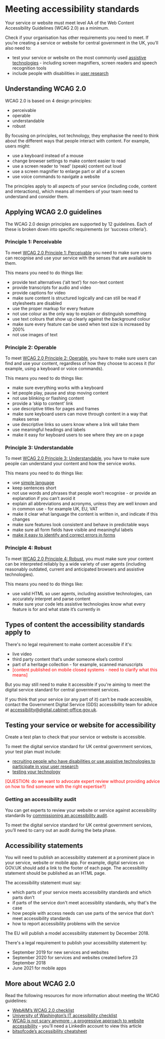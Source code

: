 # Meeting accessibility standards

Your service or website must meet level AA of the Web Content Accessibility Guidelines (WCAG 2.0) as a minimum.

Check if your organisation has other requirements you need to meet. If you’re creating a service or website for central government in the UK, you’ll also need to:

* test your service or website on the most commonly used [assistive technologies](https://www.gov.uk/service-manual/technology/designing-for-different-browsers-and-devices#testing-with-assistive-technologies) - including screen magnifiers, screen readers and speech recognition tools
* include people with disabilities in [user research](https://www.gov.uk/service-manual/user-research)

## Understanding WCAG 2.0

WCAG 2.0 is based on 4 design principles:

- perceivable
- operable
- understandable
- robust

By focusing on principles, not technology, they emphasise the need to think about the different ways that people interact with content. For example, users might:

* use a keyboard instead of a mouse
* change browser settings to make content easier to read
* use a screen reader to ‘read’ (speak) content out loud
* use a screen magnifier to enlarge part or all of a screen
* use voice commands to navigate a website

The principles apply to all aspects of your service (including code, content and interactions), which means all members of your team need to understand and consider them.

## Applying WCAG 2.0 guidelines

The WCAG 2.0 design principles are supported by 12 guidelines. Each of these is broken down into specific requirements (or ‘success criteria’).

### Principle 1: Perceivable

To meet [WCAG 2.0 Principle 1: Perceivable](https://www.w3.org/TR/WCAG20/#perceivable) you need to make sure users can recognise and use your service with the senses that are available to them.

This means you need to do things like:

- provide text alternatives (‘alt text’) for non-text content
- provide transcripts for audio and video
- provide captions for video
- make sure content is structured logically and can still be read if stylesheets are disabled
- use the proper markup for every feature
- not use colour as the only way to explain or distinguish something
- use text colours that show up clearly against the background colour
- make sure every feature can be used when text size is increased by 200%
- not use images of text

### Principle 2: Operable

To meet [WCAG 2.0 Principle 2: Operable](https://www.w3.org/TR/WCAG20/#operable), you have to make sure users can find and use your content, regardless of how they choose to access it (for example, using a keyboard or voice commands).

This means you need to do things like:

- make sure everything works with a keyboard
- let people play, pause and stop moving content
- not use blinking or flashing content
- provide a ‘skip to content’ link
- use descriptive titles for pages and frames
- make sure keyboard users can move through content in a way that makes sense
- use descriptive links so users know where a link will take them
- use meaningful headings and labels
- make it easy for keyboard users to see where they are on a page

### Principle 3: Understandable

To meet [WCAG 2.0 Principle 3: Understandable](https://www.w3.org/TR/WCAG20/#understandable), you have to make sure people can understand your content and how the service works.

This means you need to do things like:

- use [simple language](https://www.gov.uk/guidance/content-design/writing-for-gov-uk)
- keep sentences short
- not use words and phrases that people won’t recognise - or provide an explanation if you can’t avoid it
- explain all abbreviations and acronyms, unless they are well known and in common use - for example UK, EU, VAT
- make it clear what language the content is written in, and indicate if this changes
- make sure features look consistent and behave in predictable ways
- make sure all form fields have visible and meaningful labels
- [make it easy to identify and correct errors in forms](https://govuk-elements.herokuapp.com/errors/)

### Principle 4: Robust

To meet [WCAG 2.0 Principle 4: Robust](https://www.w3.org/TR/WCAG20/#robust), you must make sure your content can be interpreted reliably by a wide variety of user agents (including reasonably outdated, current and anticipated browsers and assistive technologies).

This means you need to do things like:

- use valid HTML so user agents, including assistive technologies, can accurately interpret and parse content
- make sure your code lets assistive technologies know what every feature is for and what state it’s currently in

## Types of content the accessibility standards apply to

There's no legal requirement to make content accessible if it's:

- live video
- third party content that’s under someone else’s control
- part of a heritage collection - for example, scanned manuscripts
- <span style="color:red">[content published on mobile closed systems - need to clarify what this means]</span>

But you may still need to make it accessible if you're aiming to meet the digital service standard for central government services.

If you think that your service (or any part of it) can’t be made accessible, contact the Government Digital Service (GDS) accessibility team for advice at <accessibility@digital.cabinet-office.gov.uk>.

## Testing your service or website for accessibility

Create a test plan to check that your service or website is accessible.

To meet the digital service standard for UK central government services, your test plan must include:

- [recruiting people who have disabilities or use assistive technologies to participate in your user research](https://www.gov.uk/service-manual/user-research/find-user-research-participants)
- [testing your technology](https://www.gov.uk/service-manual/technology/testing-for-accessibility)

<p style="color:red;">[QUESTION: do we want to advocate expert review without providing advice on how to find someone with the right expertise?]</p>

### Getting an accessibility audit

You can get experts to review your website or service against accessibility standards by [commissioning an accessibility audit](https://stephengill.github.io/a11y-guidance.github.io/audit.html).

To meet the digital service standard for UK central government services, you’ll need to carry out an audit during the beta phase.

## Accessibility statements

You will need to publish an accessibility statement at a prominent place in your service, website or mobile app. For example, digital services on GOV.UK should add a link to the footer of each page. The accessibility statement should be published as an HTML page. 

The accessibility statement must say:

- which parts of your service meets accessibility standards and which parts don't
- if parts of the service don't meet accessiblity standards, why that's the case
- how people with access needs can use parts of the service that don't meet accessibility standards
- how to report accessibility problems with the service

The EU will publish a model accessibility statement by December 2018.

There's a legal requirement to publish your accessibility statement by:

- September 2019 for new services and websites
- September 2020 for services and websites created before 23 September 2018
- June 2021 for mobile apps

## More about WCAG 2.0

Read the following resources for more information about meeting the WCAG guidelines:

- [WebAIM’s WCAG 2.0 checklist](https://webaim.org/standards/wcag/checklist)
- [University of Washington’s IT accessibility checklist](http://www.washington.edu/accessibility/checklist/)
- [WCAG is not scary anymore - a progressive approach to website accessibility](https://www.linkedin.com/pulse/wcag-scary-anymore-progressive-approach-website-herin-hentry/) - you’ll need a LinkedIn account to view this article
- [bitsofcode’s accessibility cheatsheet](https://bitsofco.de/the-accessibility-cheatsheet/)
